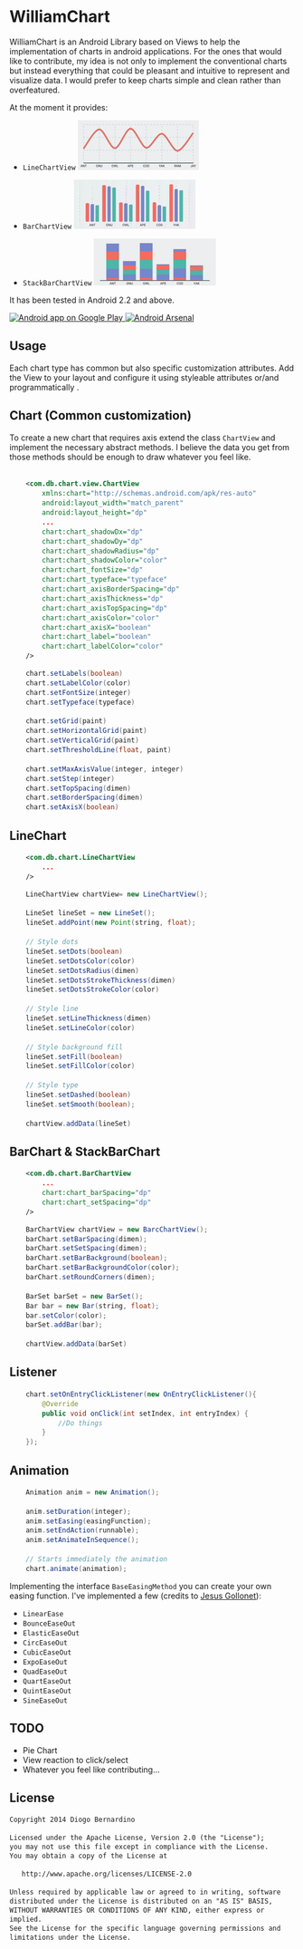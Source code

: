 WilliamChart
===============

WilliamChart is an Android Library based on Views to help the implementation of charts in android applications. For the ones that would like to contribute, my idea is not only to implement the conventional charts but instead everything that could be pleasant and intuitive to represent and visualize data. I would prefer to keep charts simple and clean rather than overfeatured.

At the moment it provides:

* ``LineChartView``
![Demo Screenshot1][1]

* ``BarChartView``
![Demo Screenshot2][2]

* ``StackBarChartView``
![Demo Screenshot3][3]

It has been tested in Android 2.2 and above.

<a href="https://play.google.com/store/apps/details?id=com.db.williamchartdemo"><img alt="Android app on Google Play" src="https://developer.android.com/images/brand/en_app_rgb_wo_45.png" />
</a>
[![Android Arsenal](https://img.shields.io/badge/Android%20Arsenal-WilliamChart-lightgrey.svg?style=flat)](https://android-arsenal.com/details/1/769)

Usage
-----
Each chart type has common but also specific customization attributes. Add the View to your layout and configure it using styleable attributes or/and programmatically .


Chart (Common customization)
----------------------

To create a new chart that requires axis extend the class ``ChartView`` and implement the necessary abstract methods. I believe the data you get from those methods should be enough to draw whatever you feel like.

```xml

    <com.db.chart.view.ChartView
        xmlns:chart="http://schemas.android.com/apk/res-auto"
        android:layout_width="match_parent"
        android:layout_height="dp"
        ...
        chart:chart_shadowDx="dp"
        chart:chart_shadowDy="dp"
        chart:chart_shadowRadius="dp"
        chart:chart_shadowColor="color"
        chart:chart_fontSize="dp"
        chart:chart_typeface="typeface"
        chart:chart_axisBorderSpacing="dp"
        chart:chart_axisThickness="dp"
        chart:chart_axisTopSpacing="dp"
        chart:chart_axisColor="color"
        chart:chart_axisX="boolean"
        chart:chart_label="boolean"
        chart:chart_labelColor="color"
    />

```

```java
    chart.setLabels(boolean)
    chart.setLabelColor(color)
    chart.setFontSize(integer)
    chart.setTypeface(typeface)
    
    chart.setGrid(paint)
    chart.setHorizontalGrid(paint)
    chart.setVerticalGrid(paint)
    chart.setThresholdLine(float, paint)

    chart.setMaxAxisValue(integer, integer)
    chart.setStep(integer)
    chart.setTopSpacing(dimen)
    chart.setBorderSpacing(dimen)
    chart.setAxisX(boolean)
```


LineChart
----------

```xml
    <com.db.chart.LineChartView
        ... 
    />
```

```java
    LineChartView chartView= new LineChartView();

    LineSet lineSet = new LineSet();
    lineSet.addPoint(new Point(string, float);
    
    // Style dots
    lineSet.setDots(boolean)
    lineSet.setDotsColor(color)
    lineSet.setDotsRadius(dimen)
    lineSet.setDotsStrokeThickness(dimen)
    lineSet.setDotsStrokeColor(color)
    
    // Style line
    lineSet.setLineThickness(dimen)
    lineSet.setLineColor(color)
    
    // Style background fill
    lineSet.setFill(boolean)
    lineSet.setFillColor(color)
    
    // Style type
    lineSet.setDashed(boolean)
    lineSet.setSmooth(boolean);

    chartView.addData(lineSet)
```


BarChart & StackBarChart
-------------------------

```xml
    <com.db.chart.BarChartView
        ... 
        chart:chart_barSpacing="dp"
        chart:chart_setSpacing="dp"
    />
```

```java
    BarChartView chartView = new BarcChartView();
    barChart.setBarSpacing(dimen);
    barChart.setSetSpacing(dimen);
    barChart.setBarBackground(boolean);
    barChart.setBarBackgroundColor(color);
    barChart.setRoundCorners(dimen);

    BarSet barSet = new BarSet();
    Bar bar = new Bar(string, float);
    bar.setColor(color);
    barSet.addBar(bar);

    chartView.addData(barSet)
```



Listener
---------

```java
    chart.setOnEntryClickListener(new OnEntryClickListener(){
        @Override
        public void onClick(int setIndex, int entryIndex) {
            //Do things
        }
    });
```


Animation
---------

```java
    Animation anim = new Animation();

    anim.setDuration(integer);
    anim.setEasing(easingFunction);
    anim.setEndAction(runnable);
    anim.setAnimateInSequence();
    
    // Starts immediately the animation
    chart.animate(animation);
```

Implementing the interface ``BaseEasingMethod`` you can create your own easing function. I've implemented a few (credits to [Jesus Gollonet](http://jesusgollonet.com/)):

* ``LinearEase``
* ``BounceEaseOut``
* ``ElasticEaseOut``
* ``CircEaseOut``
* ``CubicEaseOut``
* ``ExpoEaseOut``
* ``QuadEaseOut``
* ``QuartEaseOut``
* ``QuintEaseOut``
* ``SineEaseOut``

TODO
-------
* Pie Chart
* View reaction to click/select
* Whatever you feel like contributing...

License
-------

    Copyright 2014 Diogo Bernardino

    Licensed under the Apache License, Version 2.0 (the "License");
    you may not use this file except in compliance with the License.
    You may obtain a copy of the License at

       http://www.apache.org/licenses/LICENSE-2.0

    Unless required by applicable law or agreed to in writing, software
    distributed under the License is distributed on an "AS IS" BASIS,
    WITHOUT WARRANTIES OR CONDITIONS OF ANY KIND, either express or implied.
    See the License for the specific language governing permissions and
    limitations under the License.



[1]: ./art/linechart.gif
[2]: ./art/barchart.gif
[3]: ./art/stackbarchart.gif